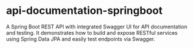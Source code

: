 # api-documentation-springboot
A Spring Boot REST API with integrated Swagger UI for API documentation and testing. It demonstrates how to build and expose RESTful services using Spring Data JPA and easily test endpoints via Swagger.
